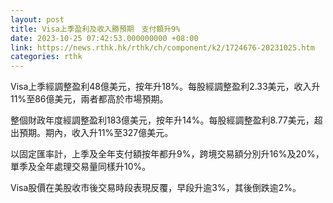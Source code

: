 ```yaml
---
layout: post
title: Visa上季盈利及收入勝預期　支付額升9%
date: 2023-10-25 07:42:53.000000000 +08:00
link: https://news.rthk.hk/rthk/ch/component/k2/1724676-20231025.htm
categories: rthk
---
```


Visa上季經調整盈利48億美元，按年升18%。每股經調整盈利2.33美元，收入升11%至86億美元，兩者都高於市場預期。

整個財政年度經調整盈利183億美元，按年升14%。每股經調整盈利8.77美元，超出預期。期內，收入升11%至327億美元。

以固定匯率計，上季及全年支付額按年都升9%，跨境交易額分別升16%及20%，單季及全年處理交易量同樣升10%。

Visa股價在美股收市後交易時段表現反覆，早段升逾3%，其後倒跌逾2%。
